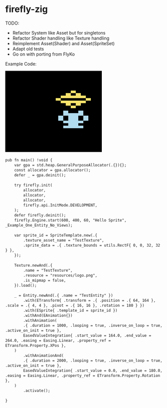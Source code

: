 # firefly-zig

TODO:

  - Refactor System like Asset but for singletons
  - Refactor Shader handling like Texture handling
  - Reimplement Asset(Shader) and Asset(SpriteSet)
  - Adapt old tests
  - Go on with porting from FlyKo

Example Code:

![](inari.gif)

``` zig
pub fn main() !void {
    var gpa = std.heap.GeneralPurposeAllocator(.{}){};
    const allocator = gpa.allocator();
    defer _ = gpa.deinit();

    try firefly.init(
        allocator,
        allocator,
        allocator,
        firefly.api.InitMode.DEVELOPMENT,
    );
    defer firefly.deinit();
    firefly.Engine.start(600, 400, 60, "Hello Sprite", _Example_One_Entity_No_Views);

    var sprite_id = SpriteTemplate.new(.{
        .texture_asset_name = "TestTexture",
        .sprite_data = .{ .texture_bounds = utils.RectF{ 0, 0, 32, 32 } },
    });

    Texture.newAnd(.{
        .name = "TestTexture",
        .resource = "resources/logo.png",
        .is_mipmap = false,
    }).load();

    _ = Entity.newAnd(.{ .name = "TestEntity" })
        .with(ETransform{ .transform = .{ .position = .{ 64, 164 }, .scale = .{ 4, 4 }, .pivot = .{ 16, 16 }, .rotation = 180 } })
        .with(ESprite{ .template_id = sprite_id })
        .withAnd(EAnimation{})
        .withAnimation(
        .{ .duration = 1000, .looping = true, .inverse_on_loop = true, .active_on_init = true },
        EasedValueIntegration{ .start_value = 164.0, .end_value = 264.0, .easing = Easing.Linear, .property_ref = ETransform.Property.XPos },
    )
        .withAnimationAnd(
        .{ .duration = 2000, .looping = true, .inverse_on_loop = true, .active_on_init = true },
        EasedValueIntegration{ .start_value = 0.0, .end_value = 180.0, .easing = Easing.Linear, .property_ref = ETransform.Property.Rotation },
    )
        .activate();

}
```

